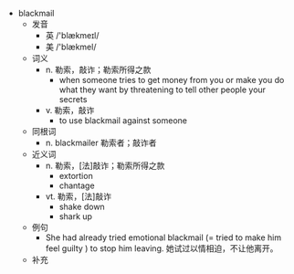 - blackmail
  - 发音
    - 英 /'blækmeɪl/
    - 美 /'blækmel/
  - 词义
    - n. 勒索，敲诈；勒索所得之款
      - when someone tries to get money from you or make you do what they want by threatening to tell other people your secrets
    - v. 勒索，敲诈
      - to use blackmail against someone
  - 同根词
    - n. blackmailer 勒索者；敲诈者
  - 近义词
    - n. 勒索，[法]敲诈；勒索所得之款
      - extortion
      - chantage
    - vt. 勒索，[法]敲诈
      - shake down
      - shark up
  - 例句
    - She had already tried emotional blackmail (=  tried to make him feel guilty  ) to stop him leaving. 她试过以情相迫，不让他离开。
  - 补充